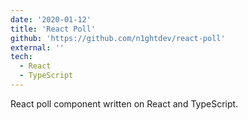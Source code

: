 ```yaml
---
date: '2020-01-12'
title: 'React Poll'
github: 'https://github.com/n1ghtdev/react-poll'
external: ''
tech:
  - React
  - TypeScript
---
```


React poll component written on React and TypeScript.
